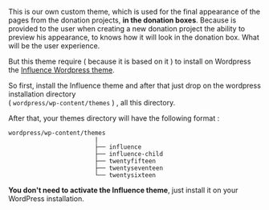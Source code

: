 This is our own custom theme, which is used for the final appearance of the pages from the donation projects, **in the donation boxes**.
Because is provided to the user when creating a new donation project the ability to preview his appearance, to knows how it will look in the donation box. What will be the user experience.

But this theme require ( because it is based on it ) to install on Wordpress the [Influence Wordpress theme](https://wordpress.org/themes/influence/).

So first, install the Influence theme and after that just drop on the wordpress installation directory <br>
( ```wordpress/wp-content/themes``` ) , all this directory.

After that, your themes directory will have the following format :
```
wordpress/wp-content/themes
                        |
                        ├── influence
                        ├── influence-child
                        ├── twentyfifteen
                        ├── twentyseventeen
                        └── twentysixteen
```
**You don't need to activate the Influence theme**, just install it on your WordPress installation.
